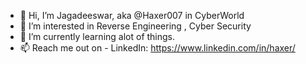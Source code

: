 - 👋 Hi, I’m Jagadeeswar, aka @Haxer007 in CyberWorld
- 👀 I’m interested in Reverse Engineering , Cyber Security
- 🌱 I’m currently learning alot of things.
- 📫 Reach me out on 
          - LinkedIn: https://www.linkedin.com/in/haxer/

<!---
Haxer007/Haxer007 is a ✨ special ✨ repository because its `README.md` (this file) appears on your GitHub profile.
You can click the Preview link to take a look at your changes.
--->
